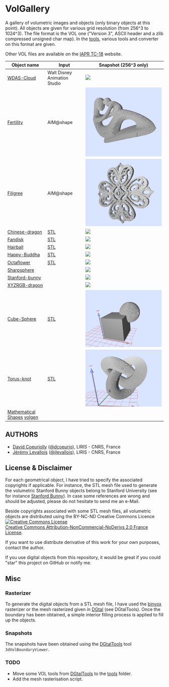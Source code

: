 # VolGallery



A gallery of volumetric images and objects (only binary objects at
this point). All objects are given for
various grid resolution (from 256^3 to 1024^3). The file format is the VOL one ("Version 3",
ASCII header and a zlib compressed unsigned char map). In the
[tools](https://github.com/dcoeurjo/VolGallery/tree/master/tools),
various tools and converter on this format are given.

Other  VOL files are available on the [IAPR TC-18](http://tc18.org) website.


Object name | Input | Snapshot (256^3 only)
----------- | ----- | --------
[WDAS-Cloud](https://github.com/dcoeurjo/VolGallery/tree/master/WDAS_Cloud) | Walt Disney Animation Studio | ![](WDAS_Cloud/wdas_cloud.png)
[Fertility](https://github.com/dcoeurjo/VolGallery/tree/master/Fertility) | AIM@shape | ![](Fertility/fertility.png)
[Filigree](https://github.com/dcoeurjo/VolGallery/tree/master/Filigree) | AIM@shape | ![](https://raw.githubusercontent.com/dcoeurjo/VolGallery/master/Filigree/filigree.png)
[Chinese-dragon](https://github.com/dcoeurjo/VolGallery/tree/master/Chinese-dragon) | [STL](https://github.com/dcoeurjo/VolGallery/tree/master/Chinese-dragon/dragon.stl) | ![](https://raw.githubusercontent.com/dcoeurjo/VolGallery/master/Chinese-dragon/dragon.png)
[Fandisk](https://github.com/dcoeurjo/VolGallery/tree/master/Fandisk) | [STL](https://github.com/dcoeurjo/VolGallery/tree/master/Fandisk/fandisk.stl) | ![](https://raw.githubusercontent.com/dcoeurjo/VolGallery/master/Fandisk/fandisk.png)
[Hairball](https://github.com/dcoeurjo/VolGallery/tree/master/Hairball) | [STL](https://github.com/dcoeurjo/VolGallery/tree/master/Hairball/hairball.obj.gz) | ![](https://raw.githubusercontent.com/dcoeurjo/VolGallery/master/Hairball/hairball.png)
[Happy-Buddha](https://github.com/dcoeurjo/VolGallery/tree/master/Happy-Buddha) | [STL](https://github.com/dcoeurjo/VolGallery/tree/master/Happy-Buddha/buddha.stl) | ![](https://raw.githubusercontent.com/dcoeurjo/VolGallery/master/Happy-Buddha/buddha.png)
[Octaflower](https://github.com/dcoeurjo/VolGallery/tree/master/Octaflower) | [STL](https://github.com/dcoeurjo/VolGallery/tree/master/Octaflower/octa-flower17k.stl) | ![](https://raw.githubusercontent.com/dcoeurjo/VolGallery/master/Octaflower/octa-flower.png)
[Sharpsphere](https://github.com/dcoeurjo/VolGallery/tree/master/Sharpsphere) |  | ![](https://raw.githubusercontent.com/dcoeurjo/VolGallery/master/Sharpsphere/sharpsphere.png)
[Stanford-bunny](https://github.com/dcoeurjo/VolGallery/tree/master/Stanford-bunny) |  | ![](https://raw.githubusercontent.com/dcoeurjo/VolGallery/master/Stanford-bunny/bunny.png)
[XYZRGB-dragon](https://github.com/dcoeurjo/VolGallery/tree/master/XYZRGB-dragon) |  | ![](https://raw.githubusercontent.com/dcoeurjo/VolGallery/master/XYZRGB-dragon/xyz-dragon.png)
[Cube-Sphere](https://github.com/dcoeurjo/VolGallery/tree/master/CubeSphere) | [STL](https://github.com/dcoeurjo/VolGallery/tree/master/CubeSphere/cubesphere.stl) | ![](https://raw.githubusercontent.com/dcoeurjo/VolGallery/master/CubeSphere/cubesphere.png)
[Torus-knot](https://github.com/dcoeurjo/VolGallery/tree/master/Torus-knot) | [STL](https://github.com/dcoeurjo/VolGallery/tree/master/Torus-knot/Torus_Knot.STL) | ![](https://raw.githubusercontent.com/dcoeurjo/VolGallery/master/Torus-knot/snapshot.png)
[Mathematical Shapes](https://github.com/dcoeurjo/VolGallery/tree/master/Shapes)  [volgen](http://liris.cnrs.fr/%7Edcoeurjo/Code/SimpleVol/Volgen/) | |

## AUTHORS

* [David Coeurjolly](http://liris.cnrs.fr/david.coeurjolly) ([@dcoeurjo](https://github.com/dcoeurjo)), LIRIS - CNRS, France
* [Jérémy Levallois](http://liris.cnrs.fr/jeremy.levallois) ([@jlevallois](https://github.com/jlevallois)), LIRIS - CNRS, France


## License & Disclaimer

For each geometrical object, I have tried to specify the associated
copyrights if applicable. For instance, the STL mesh file used to
generate the volumetric Stanford Bunny objects belong to Stanford
University (see for instance
[Stanford Bunny](https://github.com/dcoeurjo/VolGallery/tree/master/Stanford-bunny/)). In
case some references are wrong and should be adjusted, please do not
hesitate to send me an e-Mail.



Beside copyrights associated with some STL mesh files, all volumetric
objects are distributed using the BY-NC-ND Creative Commons Licence <a
rel="license"
href="http://creativecommons.org/licenses/by-nc-nd/2.0/fr/deed.en"><img
alt="Creative Commons License" style="border-width:0"
src="http://i.creativecommons.org/l/by-nc-nd/2.0/fr/88x31.png"
/></a><br /> <a rel="license"
href="http://creativecommons.org/licenses/by-nc-nd/2.0/fr/deed.en">Creative
Commons Attribution-NonCommercial-NoDerivs 2.0 France License</a>.

If you want to use distribute derivative of this work for your own
purposes, contact the author.

If you use digital objects from this repository, it would be great if
you could "star" this project on GitHub or notify me.

## Misc

### Rasterizer

To generate the digital objects  from a STL mesh file, I have used the
[binvox](http://www.cs.princeton.edu/~min/binvox/) rasterizer or the mesh rasterized
given in [DGtal](https://dgtal.org) (see DGtalTools). Once
the boundary has been obtained, a simple interior filling process is
applied to fill up the objects.

### Snapshots

The snapshots have been obtained using the
[DGtalTools](https://github.com/DGtal-team/DGtalTools) tool ```3dVolBoundaryViewer```.


### TODO

* Move some VOL tools from
  [DGtalTools](https://github.com/DGtal-team/DGtalTools) to the
  [tools](https://github.com/dcoeurjo/VolGallery/tree/master/tools)
  folder.
* Add the mesh rasterisation script.
